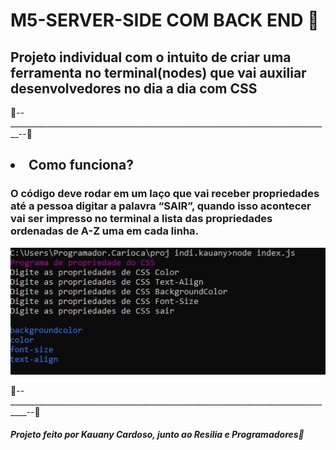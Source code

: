 # M5-SERVER-SIDE COM BACK END 👑
<h2>Projeto individual com o intuito de criar uma ferramenta no terminal(nodes) que vai auxiliar
desenvolvedores no dia a dia com CSS</h2>
👾--________________________________________________________________________________--👾
<h2> <li> Como funciona?</h2>
<h3>O código deve rodar em um laço que vai receber propriedades até a
pessoa digitar a palavra “SAIR”, quando isso acontecer vai ser impresso
no terminal a lista das propriedades ordenadas de A-Z uma em cada linha.</h3>
<img src="https://github.com/kauanecard/M5-SERVER-SIDE/blob/main/img/IMG%20CODES.jpeg?raw=true">



👾--__________________________________________________________________________________--👾
        <H5>Projeto feito por Kauany Cardoso, junto ao Resilia e Programadores🌈</H5>
